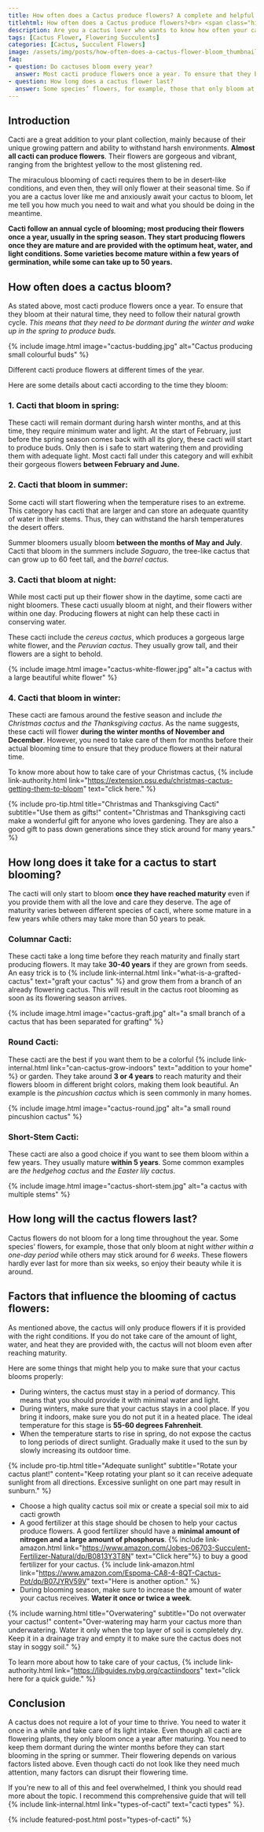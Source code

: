```yaml
--- 
title: How often does a Cactus produce flowers? A complete and helpful guide!
titlehtml: How often does a Cactus produce flowers?<br> <span class="highlight">A complete and helpful guide!</span>
description: Are you a cactus lover who wants to know how often your cactus will bloom and produce flowers? Read ahead to learn the truth!
tags: [Cactus Flower, Flowering Succulents]
categories: [Cactus, Succulent Flowers]
image: /assets/img/posts/how-often-does-a-cactus-flower-bloom_thumbnail.jpg
faq: 
- question: Do cactuses bloom every year?
  answer: Most cacti produce flowers once a year. To ensure that they bloom at the right time, they need to follow their natural growth cycle. This means that they need to be dormant during the winter and grow actively in the spring to produce buds.
- question: How long does a cactus flower last?
  answer: Some species’ flowers, for example, those that only bloom at night wither within a one-day period while others may stick around for 6 weeks. But any more than 6 weeks is not usually seen so you should behold their beauty while it lasts.
---
```



## Introduction

Cacti are a great addition to your plant collection, mainly because of their unique growing pattern and ability to withstand harsh environments. **Almost all cacti can produce flowers**. Their flowers are gorgeous and vibrant, ranging from the brightest yellow to the most glistening red.

The miraculous blooming of cacti requires them to be in desert-like conditions, and even then, they will only flower at their seasonal time. So if you are a cactus lover like me and anxiously await your cactus to bloom, let me tell you how much you need to wait and what you should be doing in the meantime.

**Cacti follow an annual cycle of blooming; most producing their flowers once a year, usually in the spring season. They start producing flowers once they are mature and are provided with the optimum heat, water, and light conditions. Some varieties become mature within a few years of germination, while some can take up to 50 years.**

## How often does a cactus bloom?

As stated above, most cacti produce flowers once a year. To ensure that they bloom at their natural time, they need to follow their natural growth cycle. *This means that they need to be dormant during the winter and wake up in the spring to produce buds.*

{% include image.html image="cactus-budding.jpg" alt="Cactus producing small colourful buds" %}

Different cacti produce flowers at different times of the year. 

Here are some details about cacti according to the time they bloom:

### 1. Cacti that bloom in spring:

These cacti will remain dormant during harsh winter months, and at this time, they require minimum water and light. At the start of February, just before the spring season comes back with all its glory, these cacti will start to produce buds. Only then is i safe to start watering them and providing them with adequate light. Most cacti fall under this category and will exhibit their gorgeous flowers **between February and June.**

### 2. Cacti that bloom in summer:

Some cacti will start flowering when the temperature rises to an extreme. This category has cacti that are larger and can store an adequate quantity of water in their stems. Thus, they can withstand the harsh temperatures the desert offers. 

Summer bloomers usually bloom **between the months of May and July**. Cacti that bloom in the summers include *Saguaro*, the tree-like cactus that can grow up to 60 feet tall, and the *barrel cactus.*

### 3. Cacti that bloom at night:

While most cacti put up their flower show in the daytime, some cacti are night bloomers. These cacti usually bloom at night, and their flowers wither within one day. Producing flowers at night can help these cacti in conserving water. 

These cacti include the *cereus cactus*, which produces a gorgeous large white flower, and the *Peruvian cactus*. They usually grow tall, and their flowers are a sight to behold. 

{% include image.html image="cactus-white-flower.jpg" alt="a cactus with a large beautiful white flower" %}

### 4. Cacti that bloom in winter:

These cacti are famous around the festive season and include *the Christmas cactus* and *the Thanksgiving cactus*. As the name suggests, these cacti will flower **during the winter months of November and December**. However, you need to take care of them for months before their actual blooming time to ensure that they produce flowers at their natural time. 

To know more about how to take care of your Christmas cactus, {% include link-authority.html link="https://extension.psu.edu/christmas-cactus-getting-them-to-bloom" text="click here." %}

{% include pro-tip.html title="Christmas and Thanksgiving Cacti" subtitle="Use them as gifts!" content="Christmas and Thanksgiving cacti make a wonderful gift for anyone who loves gardening. They are also a good gift to pass down generations since they stick around for many years." %}

## How long does it take for a cactus to start blooming?

The cacti will only start to bloom **once they have reached maturity** even if you provide them with all the love and care they deserve. The age of maturity varies between different species of cacti, where some mature in a few years while others may take more than 50 years to peak. 

### Columnar Cacti:

These cacti take a long time before they reach maturity and finally start producing flowers. It may take **30-40 years** if they are grown from seeds. An easy trick is to {% include link-internal.html link="what-is-a-grafted-cactus" text="graft your cactus" %} and grow them from a branch of an already flowering cactus. This will result in the cactus root blooming as soon as its flowering season arrives. 

{% include image.html image="cactus-graft.jpg" alt="a small branch of a cactus that has been separated for grafting" %}

### Round Cacti:

These cacti are the best if you want them to be a colorful {% include link-internal.html link="can-cactus-grow-indoors" text="addition to your home" %} or garden. They take around **3 or 4 years** to reach maturity and their flowers bloom in different bright colors, making them look beautiful. An example is the *pincushion cactus* which is seen commonly in many homes.

{% include image.html image="cactus-round.jpg" alt="a small round pincushion cactus" %}

### Short-Stem Cacti:

These cacti are also a good choice if you want to see them bloom within a few years. They usually mature **within 5 years**. Some common examples are *the hedgehog cactus* and *the Easter lily cactus*.

{% include image.html image="cactus-short-stem.jpg" alt="a cactus with multiple stems" %}

## How long will the cactus flowers last?

Cactus flowers do not bloom for a long time throughout the year. Some species' flowers, for example, those that only bloom at night *wither within a one-day period* while others may stick around for *6 weeks*. These flowers hardly ever last for more than six weeks, so enjoy their beauty while it is around. 

## Factors that influence the blooming of cactus flowers:

As mentioned above, the cactus will only produce flowers if it is provided with the right conditions. If you do not take care of the amount of light, water, and heat they are provided with, the cactus will not bloom even after reaching maturity. 

Here are some things that might help you to make sure that your cactus blooms properly:

- During winters, the cactus must stay in a period of dormancy. This means that you should provide it with minimal water and light.
- During winters, make sure that your cactus stays in a cool place. If you bring it indoors, make sure you do not put it in a heated place. The ideal temperature for this stage is **55-60 degrees Fahrenheit**.
- When the temperature starts to rise in spring, do not expose the cactus to long periods of direct sunlight. Gradually make it used to the sun by slowly increasing its outdoor time.

{% include pro-tip.html title="Adequate sunlight" subtitle="Rotate your cactus plant!" content="Keep rotating your plant so it can receive adequate sunlight from all directions. Excessive sunlight on one part may result in sunburn." %}

- Choose a high quality cactus soil mix or create a special soil mix to aid cacti growth
- A good fertilizer at this stage should be chosen to help your cactus produce flowers. A good fertilizer should have a **minimal amount of nitrogen and a large amount of phosphorus**. {% include link-amazon.html link="https://www.amazon.com/Jobes-06703-Succulent-Fertilizer-Natural/dp/B0813Y3T8N" text="Click here"%} to buy a good fertilizer for your cactus. {% include link-amazon.html link="https://www.amazon.com/Espoma-CA8-4-8QT-Cactus-Pot/dp/B07JYRV59V" text="Here is another option." %}
- During blooming season, make sure to increase the amount of water your cactus receives. **Water it once or twice a week**. 

{% include warning.html title="Overwatering" subtitle="Do not overwater your cactus!" content="Over-watering may harm your cactus more than underwatering. Water it only when the top layer of soil is completely dry. Keep it in a drainage tray and empty it to make sure the cactus does not stay in soggy soil." %}

To learn more about how to take care of your cactus, {% include link-authority.html link="https://libguides.nybg.org/cactiindoors" text="click here for a quick guide." %}

## Conclusion 

A cactus does not require a lot of your time to thrive. You need to water it once in a while and take care of its light intake. Even though all cacti are flowering plants, they only bloom once a year after maturing. You need to keep them dormant during the winter months before they can start blooming in the spring or summer. Their flowering depends on various factors listed above. Even though cacti do not look like they need much attention, many factors can disrupt their flowering time. 

If you're new to all of this and feel overwhelmed, I think you should read more about the topic. I recommend this comprehensive guide that will tell {% include link-internal.html link="types-of-cacti" text="cacti types" %}.

{% include featured-post.html post="types-of-cacti" %}
